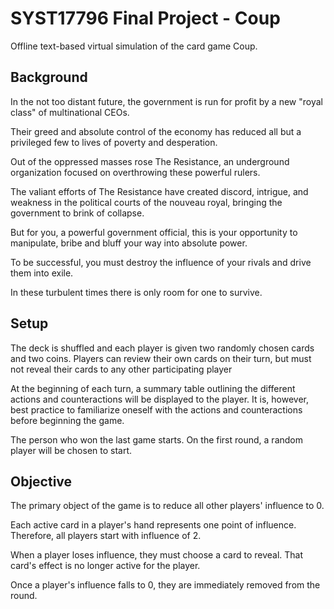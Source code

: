 # SYST17796 Final Project - Coup
Offline text-based virtual simulation of the card game Coup.

## Background
In the not too distant future, the government is run for profit by a new "royal class" of multinational CEOs.

Their greed and absolute control of the economy has reduced all but a privileged few to lives of poverty and desperation.

Out of the oppressed masses rose The Resistance, an underground organization focused on overthrowing these powerful rulers. 

The valiant efforts of The Resistance have created discord, intrigue, and weakness in the political courts of the nouveau royal, bringing the government to brink of collapse.

But for you, a powerful government official, this is your opportunity to manipulate, bribe and bluff your way into absolute power.

To be successful, you must destroy the influence of your rivals and drive them into exile.

In these turbulent times there is only room for one to survive.

## Setup
The deck is shuffled and each player is given two randomly chosen cards and two coins. Players can review their own cards on their turn, but must not reveal their cards to any other participating player

At the beginning of each turn, a summary table outlining the different actions and counteractions will be displayed to the player. It is, however, best practice to familiarize oneself with the actions and counteractions before beginning the game.

The person who won the last game starts. On the first round, a random player will be chosen to start.

## Objective
The primary object of the game is to reduce all other players' influence to 0.

Each active card in a player's hand represents one point of influence. Therefore, all players start with influence of 2.

When a player loses influence, they must choose a card to reveal. That card's effect is no longer active for the player.

Once a player's influence falls to 0, they are immediately removed from the round.